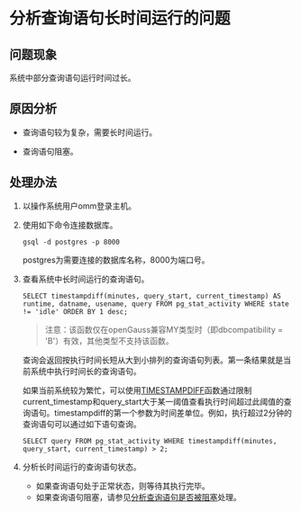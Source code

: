 # 分析查询语句长时间运行的问题

## 问题现象<a name="section262711486472"></a>

系统中部分查询语句运行时间过长。

## 原因分析<a name="section101846244812"></a>

-   查询语句较为复杂，需要长时间运行。

-   查询语句阻塞。


## 处理办法<a name="section954884820"></a>

1.  以操作系统用户omm登录主机。
2.  使用如下命令连接数据库。

    ```
    gsql -d postgres -p 8000
    ```

    postgres为需要连接的数据库名称，8000为端口号。

3. 查看系统中长时间运行的查询语句。

   ```
   SELECT timestampdiff(minutes, query_start, current_timestamp) AS runtime, datname, usename, query FROM pg_stat_activity WHERE state != 'idle' ORDER BY 1 desc;
   ```

   > 注意：该函数仅在openGauss兼容MY类型时（即dbcompatibility = 'B'）有效，其他类型不支持该函数。

   查询会返回按执行时间长短从大到小排列的查询语句列表。第一条结果就是当前系统中执行时间长的查询语句。

   如果当前系统较为繁忙，可以使用[TIMESTAMPDIFF](../SQLReference/时间和日期处理函数和操作符.md#zh-cn_topic_0283136846_section5629194495516)函数通过限制current\_timestamp和query\_start大于某一阈值查看执行时间超过此阈值的查询语句。timestampdiff的第一个参数为时间差单位。例如，执行超过2分钟的查询语句可以通过如下语句查询。

   ```
   SELECT query FROM pg_stat_activity WHERE timestampdiff(minutes, query_start, current_timestamp) > 2;
   ```

4.  分析长时间运行的查询语句状态。
    -   如果查询语句处于正常状态，则等待其执行完毕。
    -   如果查询语句阻塞，请参见[分析查询语句是否被阻塞](分析查询语句是否被阻塞.md)处理。

